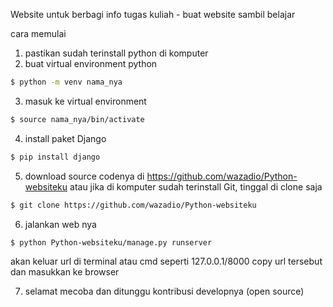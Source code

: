 Website untuk berbagi info tugas kuliah - buat website sambil belajar

cara memulai
1. pastikan sudah terinstall python di komputer
2. buat virtual environment python
```bash
$ python -m venv nama_nya
```
3. masuk ke virtual environment
```bash
$ source nama_nya/bin/activate
```
4. install paket Django
```bash
$ pip install django
```
5. download source codenya di https://github.com/wazadio/Python-websiteku
atau jika di komputer sudah terinstall Git, tinggal di clone saja
```bash
$ git clone https://github.com/wazadio/Python-websiteku
```
6. jalankan web nya
```bash
$ python Python-websiteku/manage.py runserver
```
akan keluar url di terminal atau cmd seperti 127.0.0.1/8000
copy url tersebut dan masukkan ke browser

7. selamat mecoba dan ditunggu kontribusi developnya (open source)
